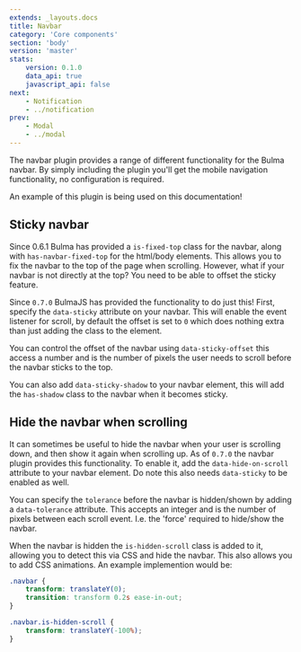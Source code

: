 ```yaml
---
extends: _layouts.docs
title: Navbar
category: 'Core components'
section: 'body'
version: 'master'
stats:
    version: 0.1.0
    data_api: true
    javascript_api: false
next:
    - Notification
    - ../notification
prev:
    - Modal
    - ../modal
---
```


The navbar plugin provides a range of different functionality for the Bulma navbar. By simply including the plugin you'll get the mobile navigation functionality, no configuration is required.

An example of this plugin is being used on this documentation!

## Sticky navbar
Since 0.6.1 Bulma has provided a `is-fixed-top` class for the navbar, along with `has-navbar-fixed-top` for the html/body elements. This allows you to fix the navbar to the top of the page when scrolling. However, what if your navbar is not directly at the top? You need to be able to offset the sticky feature.

Since `0.7.0` BulmaJS has provided the functionality to do just this! First, specify the `data-sticky` attribute on your navbar. This will enable the event listener for scroll, by default the offset is set to `0` which does nothing extra than just adding the class to the element.

You can control the offset of the navbar using `data-sticky-offset` this access a number and is the number of pixels the user needs to scroll before the navbar sticks to the top.

You can also add `data-sticky-shadow` to your navbar element, this will add the `has-shadow` class to the navbar when it becomes sticky.

## Hide the navbar when scrolling
It can sometimes be useful to hide the navbar when your user is scrolling down, and then show it again when scrolling up. As of `0.7.0` the navbar plugin provides this functionality. To enable it, add the `data-hide-on-scroll` attribute to your navbar element. Do note this also needs `data-sticky` to be enabled as well.

You can specify the `tolerance` before the navbar is hidden/shown by adding a `data-tolerance` attribute. This accepts an integer and is the number of pixels between each scroll event. I.e. the 'force' required to hide/show the navbar.

When the navbar is hidden the `is-hidden-scroll` class is added to it, allowing you to detect this via CSS and hide the navbar. This also allows you to add CSS animations. An example implemention would be:

```css
.navbar {
    transform: translateY(0);
    transition: transform 0.2s ease-in-out;
}

.navbar.is-hidden-scroll {
    transform: translateY(-100%);
}
```